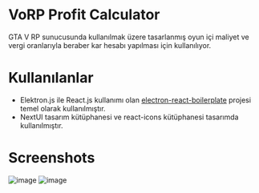 # VoRP Profit Calculator
GTA V RP sunucusunda kullanılmak üzere tasarlanmış oyun içi maliyet ve vergi oranlarıyla beraber kar hesabı yapılması için kullanılıyor.
# Kullanılanlar
* Elektron.js ile React.js kullanımı olan  [electron-react-boilerplate](https://github.com/electron-react-boilerplate/electron-react-boilerplate#readme) projesi temel olarak kullanılmıştır.
* NextUI tasarım kütüphanesi ve react-icons kütüphanesi tasarımda kullanılmıştır. 

# Screenshots
![image](https://github.com/Fanthall/profit-calculator/assets/49599045/62dc4c1d-2972-415a-98eb-c3e111365d21)
![image](https://github.com/Fanthall/profit-calculator/assets/49599045/6b686772-4d67-468a-bdf6-e8646c224eb0)
